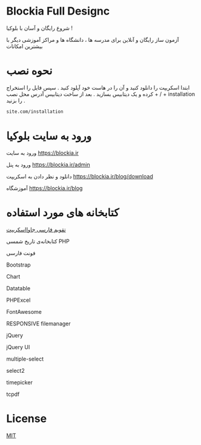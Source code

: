 # Blockia Full Designc
شروع رایگان و آسان با بلوکیا !

آزمون ساز رایگان و آنلاین برای مدرسه ها ، دانشگاه ها و مراکز آموزشی دیگر با بیشترین امکانات

# نحوه نصب
ابتدا اسکریپت را دانلود کنید و آن را در هاست خود آپلود کنید .
سپس فایل را استخراج کرده و یک دیتابیس بسازید .
بعد از ساخت دیتابیس آدرس محل نصب + / + installation را بزنید .
```bash
site.com/installation
```

# ورود به سایت بلوکیا
ورود به سایت 
https://blockia.ir

ورود به پنل 
https://blockia.ir/admin

دانلود و نظر دادن به اسکریپت 
https://blockia.ir/blog/download

آموزشگاه 
https://blockia.ir/blog

# کتابخانه های مورد استفاده
[تقویم فارسی جاوااسکریپت](http://amib.ir/weblog/%d9%85%d9%86%d8%a7%d8%a8%d8%b9-%d8%a8%d8%b1%d9%86%d8%a7%d9%85%d9%87%e2%80%8c%d9%86%d9%88%db%8c%d8%b3%db%8c/%d8%aa%d9%82%d9%88%db%8c%d9%85-%d9%81%d8%a7%d8%b1%d8%b3%db%8c-%d8%ac%d8%a7%d9%88%d8%a7%d8%a7%d8%b3%da%a9%d8%b1%db%8c%d9%be%d8%aa/)

کتابخانه‌ی تاریخ شمسی PHP

فونت فارسی

Bootstrap

Chart

Datatable

PHPExcel

FontAwesome

RESPONSIVE filemanager

jQuery

jQuery UI

multiple-select

select2

timepicker

tcpdf

# License
[MIT](https://choosealicense.com/licenses/mit/)
